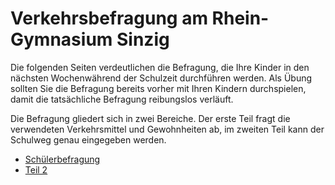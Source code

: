 # Verkehrsbefragung am Rhein-Gymnasium Sinzig

Die folgenden Seiten verdeutlichen die Befragung, die Ihre Kinder in den nächsten Wochenwährend der Schulzeit durchführen werden.
Als Übung sollten Sie die Befragung bereits vorher mit Ihren Kindern durchspielen, damit die tatsächliche Befragung reibungslos verläuft.

Die Befragung gliedert sich in zwei Bereiche. Der erste Teil fragt die verwendeten Verkehrsmittel und Gewohnheiten ab, im zweiten Teil kann der Schulweg genau eingegeben werden.

* [Schülerbefragung](schülerbefragung.md)
* [Teil 2](teil2.md)
